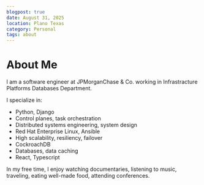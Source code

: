 ```yaml
---
blogpost: true
date: August 31, 2025
location: Plano Texas
category: Personal
tags: about
---
```


# About Me

I am a software engineer at JPMorganChase & Co. working in Infrastracture Platforms Databases Department. 

I specialize in:
* Python, Django
* Control planes, task orchestration
* Distributed systems engineering, system design
* Red Hat Enterprise Linux, Ansible
* High scalability, resiliency, failover
* CockroachDB
* Databases, data caching
* React, Typescript
  
In my free time, I enjoy watching documentaries, listening to music, traveling, eating well-made food, attending conferences.  
